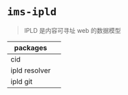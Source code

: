 # `ims-ipld`

> IPLD 是内容可寻址 web 的数据模型


| packages      |  |
|---------------|--|
| cid           |  |
| ipld resolver |  |
| ipld git      |  |
